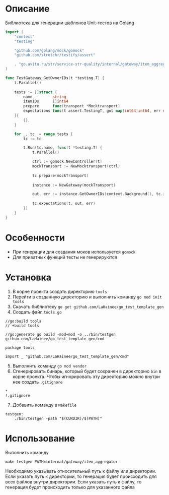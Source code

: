 # Описание
Библиотека для генерации шаблонов Unit-тестов на Golang
```go
import (
	"context"
	"testing"

	"github.com/golang/mock/gomock"
	"github.com/stretchr/testify/assert"

	. "go.avito.ru/str/service-str-quality/internal/gateway/item_aggregator"
)

func TestGateway_GetOwnerIDs(t *testing.T) {
	t.Parallel()
	
	tests := []struct {
		name         string
		itemIDs      []int64
		prepare      func(transport *Mocktransport)
		expectations func(t assert.TestingT, got map[int64]int64, err error)
	}{
		{},
	}

	for _, tc := range tests {
		tc := tc

		t.Run(tc.name, func(t *testing.T) {
			t.Parallel()

			ctrl := gomock.NewController(t)
			mockTransport := NewMocktransport(ctrl)
			
			tc.prepare(mockTransport)
			
			instance := NewGateway(mockTransport)

			out, err := instance.GetOwnerIDs(context.Background(), tc.itemIDs)
			
			tc.expectations(t, out, err)
		})
	}
}
```

# Особенности

- При генерации для создания моков используется `gomock`
- Для приватных функций тесты не генерируются

# Установка
1) В корне проекта создать директорию `tools`
2) Перейти в созданную директорию и выполнить команду `go mod init tools`
3) Скачать библиотеку `go get github.com/LaHainee/go_test_template_gen`
4) Создать файл `tools.go`
```
//go:build tools
// +build tools

//go:generate go build -mod=mod -o ../bin/testgen github.com/LaHainee/go_test_template_gen/cmd

package tools

import _ "github.com/LaHainee/go_test_template_gen/cmd"
```
5) Выполнить команду `go mod vendor`
6) Сгенерировать бинарь, который будет сохранен в директорию `bin` в корне проекта. Чтобы игнорировать эту директорию можно внутри нее создать  `.gitignore`
```
*
!.gitignore
```
7) Добавить команду в `Makefile`
```
testgen:
	./bin/testgen -path "$(CURDIR)/$(PATH)"
```

# Использование
Выполнить команду
```text
make testgen PATH=internal/gateway/item_aggregator
```
Необходимо указывать относительный путь к файлу или директории. Если указать путь к директории, то генерация будет
происходить для всех файлов внутри директории. Если указать путь к файлу, то генерация будет происходить только для
указанного файла